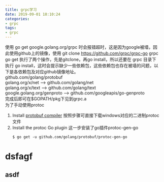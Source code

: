 ```yaml
---
title: grpc学习
date: 2019-09-01 18:10:24
categories:
- grpc
tags: 
- grpc
---
```


使用 go get google.golang.org/grpc 时会报错超时，这是因为google被墙，因此使用github上的镜像，使用 git clone https://github.com/grpc/grpc-go grpc  
go get 执行了两个操作，先是gitclone，再go install，所以还要在 grpc 目录下执行 go install，这时会提示缺少一些依赖包，这些依赖包也存在被墙的问题，以下是各依赖包及对应github镜像地址。  
github.com/golang/protobuf  
golang.org/x/net --> github.com/golang/net  
golang.org/x/text --> github.com/golang/text  
google.golang.org/genproto --> github.com/googleapis/go-genproto  
完成后即可在$GOPATH/pkg下见到grpc.a  
为了手动使用protoc  
1. Install [protobuf compiler](https://github.com/google/protobuf/blob/master/README.md#protocol-compiler-installation)
按照步骤可直接下载windows对应的二进制protoc文件
1. Install the protoc Go plugin
这一步安装了go插件protoc-gen-go
   ```
   $ go get -u github.com/golang/protobuf/protoc-gen-go
   ```

dsfagf
=========

asdf
---------